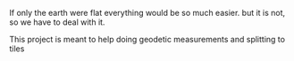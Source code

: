 If only the earth were flat everything would be so much easier.
but it is not, so we have to deal with it.

This project is meant to help 
doing geodetic measurements and splitting to tiles 
